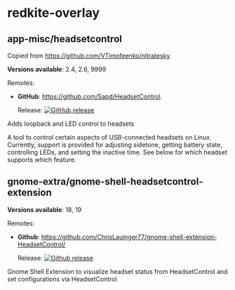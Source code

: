 # redkite-overlay

## app-misc/headsetcontrol

Copied from https://github.com/VTimofeenko/nitratesky

**Versions available**:
2.4, 2.6, 9999

Remotes:

* **GitHub**: https://github.com/Sapd/HeadsetControl.

	Release: [![GitHub release](https://img.shields.io/github/release/Sapd/HeadsetControl.svg)](https://GitHub.com/Sapd/HeadsetControl/releases/)

Adds loopback and LED control to headsets

A tool to control certain aspects of USB-connected headsets on Linux. Currently, support is provided for adjusting sidetone, getting battery state, controlling LEDs, and setting the inactive time. See below for which headset supports which feature.

## gnome-extra/gnome-shell-headsetcontrol-extension

**Versions available**:
18, 19

Remotes:

* **Github**: https://github.com/ChrisLauinger77/gnome-shell-extension-HeadsetControl/

  Release: [![Github release](https://img.shields.io/github/release/ChrisLauinger77/gnome-shell-extension-HeadsetControl.svg)](https://github.com/ChrisLauinger77/gnome-shell-extension-HeadsetControl/releases)

Gnome Shell Extension to visualize headset status from HeadsetControl and set configurations via HeadsetControl
